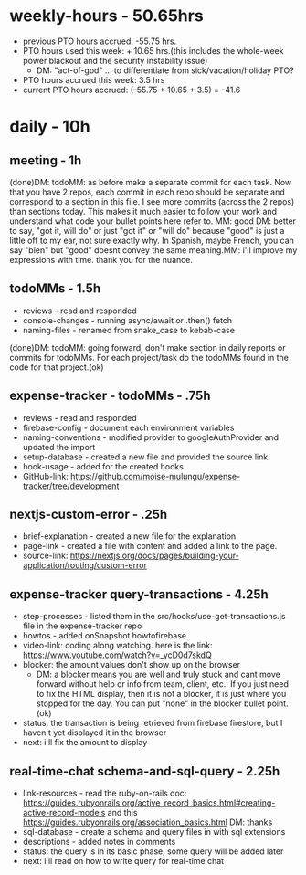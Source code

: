 # weekly-hours - 50.65hrs

* previous PTO hours accrued: -55.75 hrs. 
* PTO hours used this week: + 10.65 hrs.(this includes the whole-week power blackout and the security instability issue)
  * DM: "act-of-god" ... to differentiate from sick/vacation/holiday PTO?
* PTO hours accrued this week: 3.5 hrs
* current PTO hours accrued: (-55.75 + 10.65 + 3.5) = -41.6

# daily - 10h

## meeting - 1h

(done)DM: todoMM: as before make a separate commit for each task. Now that you have 2 repos, each commit in each repo should be separate and correspond to a section in this file. I see more commits (across the 2 repos) than sections today. This makes it much easier to follow your work and understand what code your bullet points here refer to. MM: good DM: better to say, "got it, will do" or just "got it" or "will do" because "good" is just a little off to my ear, not sure exactly why. In Spanish, maybe French, you can say "bien" but "good" doesnt convey the same meaning.MM: i'll improve my expressions with time. thank you for the nuance. 

## todoMMs - 1.5h
* reviews - read and responded
* console-changes - running async/await or .then() fetch
* naming-files - renamed from snake_case to kebab-case

(done)DM: todoMM: going forward, don't make section in daily reports or commits for todoMMs. For each project/task do the todoMMs found in the code for that project.(ok)


## expense-tracker - todoMMs - .75h
* reviews - read and responded
* firebase-config - document each environment variables
* naming-conventions - modified provider to googleAuthProvider and updated the import
* setup-database - created a new file and provided the source link.
* hook-usage - added for the created hooks
* GitHub-link: https://github.com/moise-mulungu/expense-tracker/tree/development

## nextjs-custom-error - .25h
* brief-explanation - created a new file for the explanation
* page-link - created a file with content and added a link to the page.
* source-link: https://nextjs.org/docs/pages/building-your-application/routing/custom-error

## expense-tracker query-transactions - 4.25h
* step-processes - listed them in the src/hooks/use-get-transactions.js file in the expense-tracker repo
* howtos - added onSnapshot howtofirebase
* video-link: coding along watching. here is the link: https://www.youtube.com/watch?v=_ycD0d7skdQ
* blocker: the amount values don't show up on the browser
  * DM: a blocker means you are well and truly stuck and cant move forward without help or info from team, client, etc.. If you just need to fix the HTML display, then it is not a blocker, it is just where you stopped for the day. You can put "none" in the blocker bullet point.(ok)
* status: the transaction is being retrieved from firebase firestore, but I haven't yet displayed it in the browser
* next: i'll fix the amount to display

## real-time-chat schema-and-sql-query - 2.25h
* link-resources - read the ruby-on-rails doc: https://guides.rubyonrails.org/active_record_basics.html#creating-active-record-models and this https://guides.rubyonrails.org/association_basics.html DM: thanks
* sql-database - create a schema and query files in with sql extensions
* descriptions - added notes in comments
* status: the query is in its basic phase, some query will be added later
* next: i'll read on how to write query for real-time chat